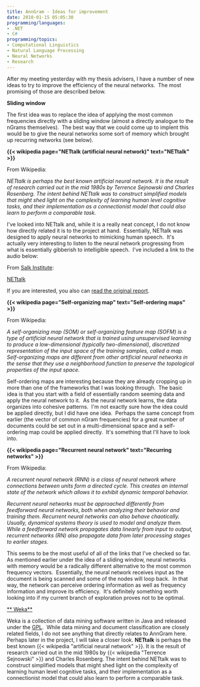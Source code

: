 ```yaml
---
title: AnnGram - Ideas for improvement
date: 2010-01-15 05:05:30
programming/languages:
- .NET
- C#
programming/topics:
- Computational Linguistics
- Natural Language Processing
- Neural Networks
- Research
---
```

After my meeting yesterday with my thesis advisers, I have a number of new ideas to try to improve the efficiency of the neural networks.  The most promising of those are described below.

**Sliding window**

The first idea was to replace the idea of applying the most common frequencies directly with a sliding window (almost a directly analogue to the nGrams themselves).  The best way that we could come up to implent this would be to give the neural networks some sort of memory which brought up recurring networks (see below).

<!--more-->

**{{< wikipedia page="NETtalk (artificial neural network)" text="NETtalk" >}}**

From Wikipedia:

*NETtalk is perhaps the best known artificial neural network. It is the result of research carried out in the mid 1980s by Terrence Sejnowski and Charles Rosenberg. The intent behind NETtalk was to construct simplified models that might shed light on the complexity of learning human level cognitive tasks, and their implementation as a connectionist model that could also learn to perform a comparable task.*

I've looked into NETtalk and, while it is a really neat concept, I do not know how directly related it is to the project at hand.  Essentially, NETtalk was designed to apply neural networks to mimicking human speech.  It's actually very interesting to listen to the neural network progressing from what is essentially gibberish to intelligible speech.  I've included a link to the audio below:

From <a href="http://www.cnl.salk.edu/ParallelNetsPronounce/index.php">Salk Institute</a>:

<a href="http://www.cnl.salk.edu/ParallelNetsPronounce/nettalk.mp3">NETtalk</a>

If you are interested, you also can <a href="http://www.cnl.salk.edu/ParallelNetsPronounce/ParallelNetsPronounce-TJSejnowski.pdf">read the original report</a>.

**{{< wikipedia page="Self-organizing map" text="Self-ordering maps" >}}**

From Wikipedia:

*A self-organizing map (SOM) or self-organizing feature map (SOFM) is a type of artificial neural network that is trained using unsupervised learning to produce a low-dimensional (typically two-dimensional), discretized representation of the input space of the training samples, called a map. Self-organizing maps are different from other artificial neural networks in the sense that they use a neighborhood function to preserve the topological properties of the input space.*

Self-ordering maps are interesting because they are already cropping up in more than one of the frameworks that I was looking through.  The basic idea is that you start with a field of essentially random seeming data and apply the neural network to it.  As the neural network learns, the data organizes into cohesive patterns.  I'm not exactly sure how the idea could be applied directly, but I did have one idea.  Perhaps the same concept from earlier (the vector of common nGram frequencies) for a great number of documents could be set out in a multi-dimensional space and a self-ordering map could be applied directly.  It's something that I'll have to look into.

**{{< wikipedia page="Recurrent neural network" text="Recurring networks" >}}**

From Wikipedia:

*A recurrent neural network (RNN) is a class of neural network where connections between units form a directed cycle. This creates an internal state of the network which allows it to exhibit dynamic temporal behavior.*

*Recurrent neural networks must be approached differently from feedforward neural networks, both when analyzing their behavior and training them. Recurrent neural networks can also behave chaotically. Usually, dynamical systems theory is used to model and analyze them. While a feedforward network propagates data linearly from input to output, recurrent networks (RN) also propagate data from later processing stages to earlier stages.*

This seems to be the most useful of all of the links that I've checked so far.  As mentioned earlier under the idea of a sliding window, neural networks with memory would be a radically different alternative to the most common frequency vectors.  Essentially, the neural network receives input as the document is being scanned and some of the nodes will loop back.  In that way, the network can perceive ordering information as well as frequency information and improve its efficiency.  It's definitely something worth looking into if my current branch of exploration proves not to be optimal.

<a href="http://www.cs.waikato.ac.nz/ml/weka/">** Weka**</a>

Weka is a collection of data mining software written in Java and released under the <a href="http://www.gnu.org/licenses/gpl.html">GPL</a>.  While data mining and document classification are closely related fields, I do not see anything that directly relates to AnnGram here.  Perhaps later in the project, I will take a closer look.
**NETtalk** is perhaps the best known {{< wikipedia "artificial neural network" >}}. It is the result of research carried out in the mid 1980s by {{< wikipedia "Terrence Sejnowski" >}} and Charles Rosenberg. The intent behind NETtalk was to construct simplified models that might shed light on the complexity of learning human level cognitive tasks, and their implementation as a connectionist model that could also learn to perform a comparable task.